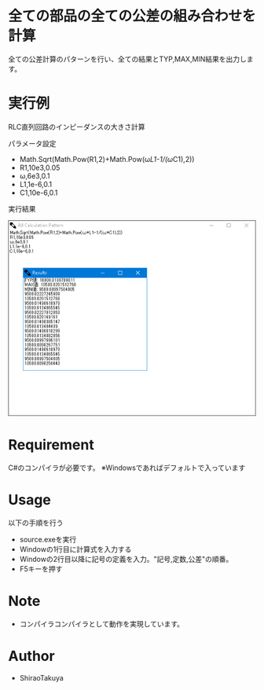 ﻿# 全ての部品の全ての公差の組み合わせを計算

全ての公差計算のパターンを行い、全ての結果とTYP,MAX,MIN結果を出力します。
 
# 実行例

RLC直列回路のインピーダンスの大きさ計算

パラメータ設定
* Math.Sqrt(Math.Pow(R1,2)+Math.Pow(ω*L1-1/(ω*C1),2))
* R1,10e3,0.05
* ω,6e3,0.1
* L1,1e-6,0.1
* C1,10e-6,0.1

実行結果

![demo](https://raw.githubusercontent.com/ShiraoTakuya/Csharp_Repositories/main/AllCalculationPattern/cap.PNG)
 
# Requirement
 
C#のコンパイラが必要です。
※Windowsであればデフォルトで入っています
 
# Usage

以下の手順を行う
* source.exeを実行
* Windowの1行目に計算式を入力する
* Windowの2行目以降に記号の定義を入力。"記号,定数,公差"の順番。
* F5キーを押す
 
# Note
 
* コンパイラコンパイラとして動作を実現しています。
 
# Author
  
* ShiraoTakuya
